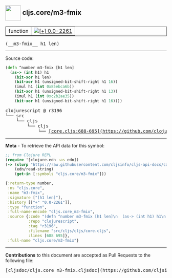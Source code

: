 ## <img width="48px" valign="middle" src="http://i.imgur.com/Hi20huC.png"> cljs.core/m3-fmix

 <table border="1">
<tr>

<td>function</td>
<td><a href="https://github.com/cljsinfo/cljs-api-docs/tree/0.0-2261"><img valign="middle" alt="[+] 0.0-2261" src="https://img.shields.io/badge/+-0.0--2261-lightgrey.svg"></a> </td>
</tr>
</table>

 <samp>
(__m3-fmix__ h1 len)<br>
</samp>

---





Source code:

```clj
(defn ^number m3-fmix [h1 len]
  (as-> (int h1) h1
    (bit-xor h1 len)
    (bit-xor h1 (unsigned-bit-shift-right h1 16))
    (imul h1 (int 0x85ebca6b))
    (bit-xor h1 (unsigned-bit-shift-right h1 13))
    (imul h1 (int 0xc2b2ae35))
    (bit-xor h1 (unsigned-bit-shift-right h1 16))))
```

 <pre>
clojurescript @ r3196
└── src
    └── cljs
        └── cljs
            └── <ins>[core.cljs:688-695](https://github.com/clojure/clojurescript/blob/r3196/src/cljs/cljs/core.cljs#L688-L695)</ins>
</pre>


---

__Meta__ - To retrieve the API data for this symbol:

```clj
;; from Clojure REPL
(require '[clojure.edn :as edn])
(-> (slurp "https://raw.githubusercontent.com/cljsinfo/cljs-api-docs/catalog/cljs-api.edn")
    (edn/read-string)
    (get-in [:symbols "cljs.core/m3-fmix"]))
```

```clj
{:return-type number,
 :ns "cljs.core",
 :name "m3-fmix",
 :signature ["[h1 len]"],
 :history [["+" "0.0-2261"]],
 :type "function",
 :full-name-encode "cljs.core_m3-fmix",
 :source {:code "(defn ^number m3-fmix [h1 len]\n  (as-> (int h1) h1\n    (bit-xor h1 len)\n    (bit-xor h1 (unsigned-bit-shift-right h1 16))\n    (imul h1 (int 0x85ebca6b))\n    (bit-xor h1 (unsigned-bit-shift-right h1 13))\n    (imul h1 (int 0xc2b2ae35))\n    (bit-xor h1 (unsigned-bit-shift-right h1 16))))",
          :repo "clojurescript",
          :tag "r3196",
          :filename "src/cljs/cljs/core.cljs",
          :lines [688 695]},
 :full-name "cljs.core/m3-fmix"}

```

---

__Contributions__ to this document are accepted as Pull Requests to the following file:

 <pre>
[cljsdoc/cljs.core_m3-fmix.cljsdoc](https://github.com/cljsinfo/cljs-api-docs/blob/master/cljsdoc/cljs.core_m3-fmix.cljsdoc)
</pre>

